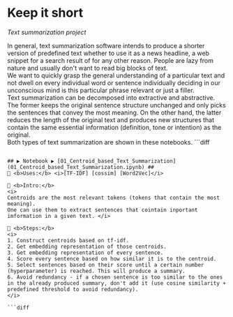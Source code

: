 # Keep it short
<i>Text summarization project</i>
<p></p>
<p></p>
In general, text summarization software intends to produce a shorter version of predefined text whether to use it as a news headline, a web snippet for a search result of for any other reason. People are lazy from nature and usually don't want to read big blocks of text. <br>
We want to quickly grasp the general understanding of a particular text and not dwell on every individual word or sentence individually deciding in our unconscious mind is this particular 
phrase relevant or just a filler. <br>
Text summarization can be decomposed into extractive and abstractive. The former keeps the original sentence structure unchanged and only picks the sentences that convey the most meaning. On the other hand, the latter reduces the length of the original text and produces new structures that contain the same essential information (definition, tone or intention) as the original.<br>
Both types of text summarization are shown in these notebooks.
```diff

```

## ▶️ Notebook ▶️ [01_Centroid_based_Text_Summarization] (01_Centroid_based_Text_Summarization.ipynb) ##
🔵 <b>Uses:</b> <i>[TF-IDF] [cossim] [Word2Vec]</i>

🔵 <b>Intro:</b>
<i>
Centroids are the most relevant tokens (tokens that contain the most meaning).
One can use them to extract sentences that cointain inportant imformation in a given text. </i>

🔵 <b>Steps:</b>
<i>
1. Construct centroids based on tf-idf.
2. Get embedding representation of those centroids. 
3. Get embedding representation of every sentence.
4. Score every sentence based on how similar it is to the centroid.
5. Select sentences based on their score until a certain number  (hyperparameter) is reached. This will produce a summary.
6. Avoid redundancy - if a chosen sentence is too similar to the ones in the already produced summary, don't add it (use cosine similarity + predefined threshold to avoid redundancy).
</i>

```diff

```